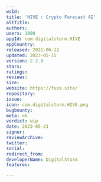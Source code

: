 ```yaml
---
wsId: 
title: 'HIVE : Crypto Forecast AI'
altTitle: 
authors: 
users: 1000
appId: com.digitalstorm.HIVE
appCountry: 
released: 2021-06-12
updated: 2023-05-15
version: 2.2.0
stars: 
ratings: 
reviews: 
size: 
website: https://fuza.site/
repository: 
issue: 
icon: com.digitalstorm.HIVE.png
bugbounty: 
meta: ok
verdict: wip
date: 2023-05-21
signer: 
reviewArchive: 
twitter: 
social: 
redirect_from: 
developerName: DigitalStorm
features: 

---
```


